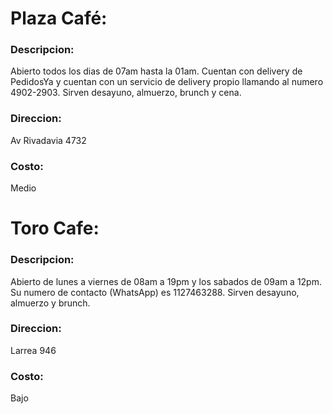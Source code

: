# Plaza Café:

### Descripcion: 
Abierto todos los dias de 07am hasta la 01am. 
Cuentan con delivery de PedidosYa y cuentan con un servicio de delivery propio llamando al numero 4902-2903.
Sirven desayuno, almuerzo, brunch y cena.

### Direccion: 
Av Rivadavia 4732

### Costo: 
Medio

# Toro Cafe:

### Descripcion: 
Abierto de lunes a viernes de 08am a 19pm y los sabados de 09am a 12pm. 
Su numero de contacto (WhatsApp) es 1127463288.
Sirven desayuno, almuerzo y brunch.

### Direccion: 
Larrea 946

### Costo: 
Bajo
